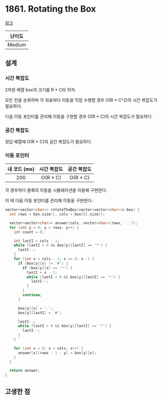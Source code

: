 # 1861. Rotating the Box

[링크](https://leetcode.com/problems/rotating-the-box/description/)

| 난이도 |
| :----: |
| Medium |

## 설계

### 시간 복잡도

2차원 배열 box의 크기를 R \* C라 하자.

모든 칸을 순회하며 각 좌표마다 이동을 직접 수행할 경우 O(R \* C^2)의 시간 복잡도가 필요하다.

다음 이동 포인터를 관리해 이동을 구현할 경우 O(R \* C)의 시간 복잡도가 필요하다.

### 공간 복잡도

정답 배열에 O(R \* C)의 공간 복잡도가 필요하다.

### 이동 포인터

| 내 코드 (ms) | 시간 복잡도 | 공간 복잡도 |
| :----------: | :---------: | :---------: |
|     200      |  O(R \* C)  |  O(R \* C)  |

각 경우마다 블록의 이동을 시뮬레이션을 이용해 구현한다.

이 때 다음 이동 포인터를 관리해 이동을 구현한다.

```cpp
vector<vector<char>> rotateTheBox(vector<vector<char>>& box) {
  int rows = box.size(), cols = box[0].size();

  vector<vector<char>> answer(cols, vector<char>(rows, '.'));
  for (int y = 0; y < rows; y++) {
    int count = 0;

    int lastI = cols - 1;
    while (lastI > 0 && box[y][lastI] == '*') {
      lastI--;
    }
    for (int x = cols - 1; x >= 0; x--) {
      if (box[y][x] != '#') {
        if (box[y][x] == '*') {
          lastI = x - 1;
          while (lastI > 0 && box[y][lastI] == '*') {
            lastI--;
          }
        }
        continue;
      }

      box[y][x] = '.';
      box[y][lastI] = '#';

      lastI--;
      while (lastI > 0 && box[y][lastI] == '*') {
        lastI--;
      }
    }

    for (int x = 0; x < cols; x++) {
      answer[x][rows - 1 - y] = box[y][x];
    }
  }

  return answer;
}
```

## 고생한 점
